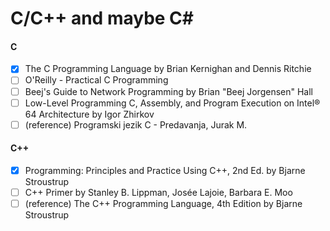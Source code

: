 # C/C++ and maybe C#

#### C
- [x] The C Programming Language by Brian Kernighan and Dennis Ritchie
- [ ] O'Reilly - Practical C Programming
- [ ] Beej's Guide to Network Programming by Brian "Beej Jorgensen" Hall
- [ ] Low-Level Programming C, Assembly, and Program Execution on Intel® 64 Architecture by Igor Zhirkov 
- [ ] (reference) Programski jezik C - Predavanja, Jurak M.

#### C++
- [x] Programming: Principles and Practice Using C++, 2nd Ed. by Bjarne Stroustrup
- [ ] C++ Primer by Stanley B. Lippman, Josée Lajoie, Barbara E. Moo
- [ ] (reference) The C++ Programming Language, 4th Edition by Bjarne Stroustrup
